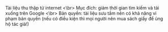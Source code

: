 Tài liệu thu thập từ internet <\br>
Mục đích: giảm thời gian tìm kiếm và tải xuống trên Google <\br>
Bản quyền: tài liệu sưu tầm nên có khả năng vi phạm bản quyền (nếu có điều kiện thì mọi người nên mua sách giấy để ủng hộ tác giả!)
